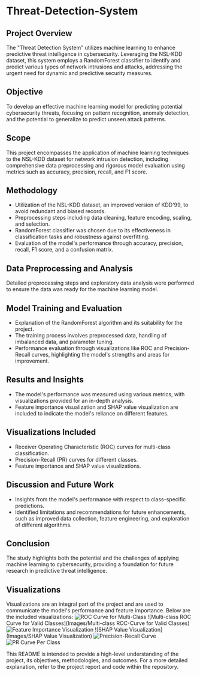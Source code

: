 # Threat-Detection-System

## Project Overview
The "Threat Detection System" utilizes machine learning to enhance predictive threat intelligence in cybersecurity. Leveraging the NSL-KDD dataset, this system employs a RandomForest classifier to identify and predict various types of network intrusions and attacks, addressing the urgent need for dynamic and predictive security measures.

## Objective
To develop an effective machine learning model for predicting potential cybersecurity threats, focusing on pattern recognition, anomaly detection, and the potential to generalize to predict unseen attack patterns.

## Scope
This project encompasses the application of machine learning techniques to the NSL-KDD dataset for network intrusion detection, including comprehensive data preprocessing and rigorous model evaluation using metrics such as accuracy, precision, recall, and F1 score.

## Methodology
- Utilization of the NSL-KDD dataset, an improved version of KDD'99, to avoid redundant and biased records.
- Preprocessing steps including data cleaning, feature encoding, scaling, and selection.
- RandomForest classifier was chosen due to its effectiveness in classification tasks and robustness against overfitting.
- Evaluation of the model's performance through accuracy, precision, recall, F1 score, and a confusion matrix.

## Data Preprocessing and Analysis
Detailed preprocessing steps and exploratory data analysis were performed to ensure the data was ready for the machine learning model.

## Model Training and Evaluation
- Explanation of the RandomForest algorithm and its suitability for the project.
- The training process involves preprocessed data, handling of imbalanced data, and parameter tuning.
- Performance evaluation through visualizations like ROC and Precision-Recall curves, highlighting the model's strengths and areas for improvement.

## Results and Insights
- The model's performance was measured using various metrics, with visualizations provided for an in-depth analysis.
- Feature importance visualization and SHAP value visualization are included to indicate the model's reliance on different features.

## Visualizations Included
- Receiver Operating Characteristic (ROC) curves for multi-class classification.
- Precision-Recall (PR) curves for different classes.
- Feature importance and SHAP value visualizations.

## Discussion and Future Work
- Insights from the model's performance with respect to class-specific predictions.
- Identified limitations and recommendations for future enhancements, such as improved data collection, feature engineering, and exploration of different algorithms.

## Conclusion
The study highlights both the potential and the challenges of applying machine learning to cybersecurity, providing a foundation for future research in predictive threat intelligence.


## Visualizations
Visualizations are an integral part of the project and are used to communicate the model's performance and feature importance. Below are the included visualizations:
![ROC Curve for Multi-Class](path_to_image/roc_multi_class.png)
![Multi-class ROC Curve for Valid Classes](Images/Multi-class ROC-Curve for Valid Classes)
![Feature Importance Visualization](path_to_image/feature_importance.png)
![SHAP Value Visualization](Images/SHAP Value Visualization)
![Precision-Recall Curve](path_to_image/precision_recall_curve.png)
![PR Curve Per Class](path_to_image/pr_curve_per_class.png)


This README is intended to provide a high-level understanding of the project, its objectives, methodologies, and outcomes. For a more detailed explanation, refer to the project report and code within the repository.
